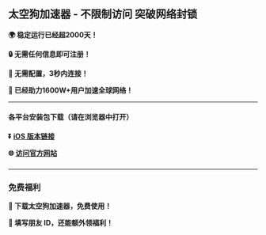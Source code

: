 ## 太空狗加速器 - 不限制访问 突破网络封锁 #
**:earth_africa: 稳定运行已经超2000天！**

**:lock: 无需任何信息即可注册！**

**:rocket: 无需配置，3秒内连接！**

**:man: 已经助力1600W+用户加速全球网络！**

- - - -
#### 各平台安装包下载（请在浏览器中打开）

**:arrow_double_down: [iOS 版本链接](https://share.dogvpn.top/xgvpn.html?t=t3gu23za)**

**:globe_with_meridians: [访问官方网站](https://share.dogvpn.top/xgvpn.html?t=8u5v7led)** 

###
---
### 免费福利
**:gift: 下载太空狗加速器，免费使用！**

**:gift: 填写朋友 ID，还能额外领福利！**
